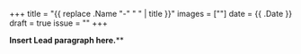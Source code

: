 +++
title       = "{{ replace .Name "-" " " | title }}"
images      = [""]
date        = {{ .Date }}
draft       = true
issue       = ""
+++

**Insert Lead paragraph here.****
